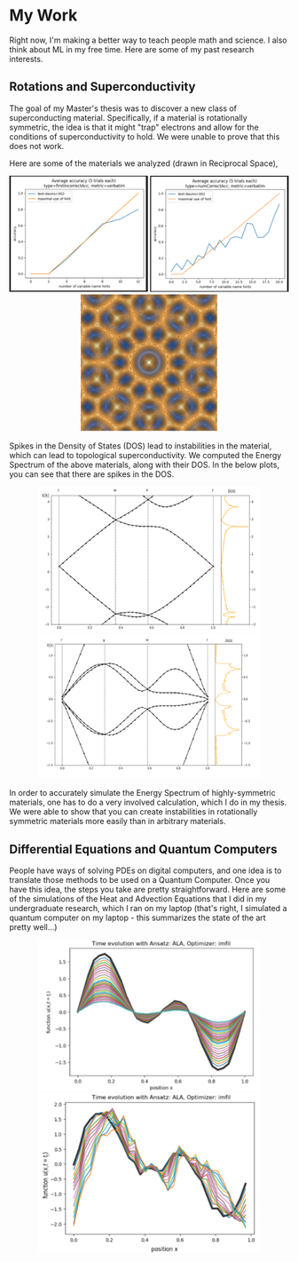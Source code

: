 # My Work


Right now, I'm making a better way to teach people math and science. I also think about ML in my free time. Here are some of my past research interests. 



## Rotations and Superconductivity


The goal of my Master's thesis was to discover a new class of superconducting material. Specifically, if a material is rotationally symmetric, the idea is that it might "trap" electrons and allow for the conditions of superconductivity to hold. We were unable to prove that this does not work.

Here are some of the materials we analyzed (drawn in Reciprocal Space),

<p align="center">
<img src="/images/2.png" alt="4 fold mat" width="250"/>
<img src="/images/3.png" alt="6 fold mat" width="250"/>
<img src="/images/4.png" alt="10 fold mat" width="250"/>
</p>



Spikes in the Density of States (DOS) lead to instabilities in the material, which can lead to topological superconductivity. We computed the Energy Spectrum of the above materials, along with their DOS. In the below plots, you can see that there are spikes in the DOS.

<p align="center">
<img src="/images/5.png" alt="4 fold band" width="400"/>
<img src="/images/6.png" alt="6 fold band" width="400"/>
<!-- <img src="/images/7.png" alt="10 fold band" width="500"/> -->
</p>




In order to accurately simulate the Energy Spectrum of highly-symmetric materials, one has to do a very involved calculation, which I do in my thesis. We were able to show that you can create instabilities in rotationally symmetric materials more easily than in arbitrary materials.



## Differential Equations and Quantum Computers



People have ways of solving PDEs on digital computers, and one idea is to translate those methods to be used on a Quantum Computer. Once you have this idea, the steps you take are pretty straightforward. Here are some of the simulations of the Heat and Advection Equations that I did in my undergraduate research, which I ran on my laptop (that's right, I simulated a quantum computer on my laptop - this summarizes the state of the art pretty well...)


<p align="center">
<img src="/images/0.png" alt="4 fold band" width="400"/>
<img src="/images/1.png" alt="6 fold band" width="400"/>
</p>
